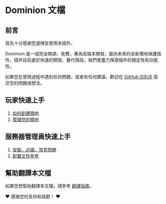 # Dominion 文檔

## 前言

首先十分感謝您選擇並使用本插件。

Dominion 是一個完全開源、免費，專為高版本開發，面向未來的全新領地保護插件。插件目前處於快速的開發、叠代階段，我們會盡力保證插件的穩定性和功能性。

如果您在使用過程中遇到任何問題，或者有任何建議，歡迎在 [GitHub ISSUE](https://github.com/ColdeZhang/Dominion/issues)
提交您的問題或想法。

## 玩家快速上手

1. [如何創建領地](create-dominion.md)
2. [管理您的領地](manage-dominion/README.md)

## 服務器管理員快速上手

1. [安裝、必讀、常見問題](operator/README.md)
2. [配置文件參考](operator/config.md)

## 幫助翻譯本文檔

如果您想幫助翻譯本文檔，請參考 [翻譯指南](https://github.com/ColdeZhang/Dominion/blob/master/CONTRIBUTING.md#translate-documentation)。

❤ 感謝您的支持和貢獻！ ❤
